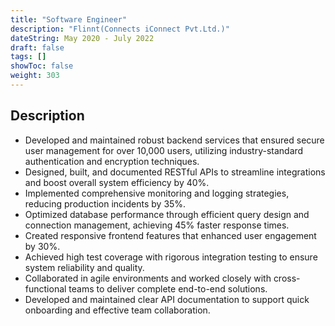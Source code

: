 ```yaml
---
title: "Software Engineer"
description: "Flinnt(Connects iConnect Pvt.Ltd.)"
dateString: May 2020 - July 2022
draft: false
tags: []
showToc: false
weight: 303
---
```


## Description

- Developed and maintained robust backend services that ensured secure user management for over 10,000 users, utilizing industry-standard authentication and encryption techniques.
- Designed, built, and documented RESTful APIs to streamline integrations and boost overall system efficiency by 40%.
- Implemented comprehensive monitoring and logging strategies, reducing production incidents by 35%.
- Optimized database performance through efficient query design and connection management, achieving 45% faster response times.
- Created responsive frontend features that enhanced user engagement by 30%.
- Achieved high test coverage with rigorous integration testing to ensure system reliability and quality.
- Collaborated in agile environments and worked closely with cross-functional teams to deliver complete end-to-end solutions.
- Developed and maintained clear API documentation to support quick onboarding and effective team collaboration.

